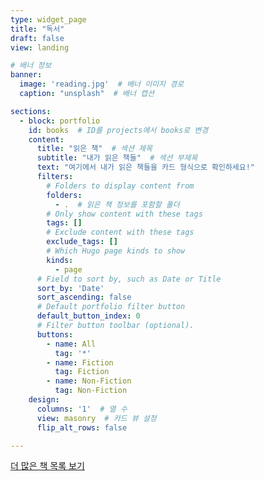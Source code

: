 ```yaml
---
type: widget_page
title: "독서"
draft: false
view: landing

# 배너 정보
banner:
  image: 'reading.jpg'  # 배너 이미지 경로
  caption: "unsplash"  # 배너 캡션

sections:
  - block: portfolio
    id: books  # ID를 projects에서 books로 변경
    content:
      title: "읽은 책"  # 섹션 제목
      subtitle: "내가 읽은 책들"  # 섹션 부제목
      text: "여기에서 내가 읽은 책들을 카드 형식으로 확인하세요!"
      filters:
        # Folders to display content from
        folders:
          - .  # 읽은 책 정보를 포함할 폴더
        # Only show content with these tags
        tags: []
        # Exclude content with these tags
        exclude_tags: []
        # Which Hugo page kinds to show
        kinds:
          - page
      # Field to sort by, such as Date or Title
      sort_by: 'Date'
      sort_ascending: false
      # Default portfolio filter button
      default_button_index: 0
      # Filter button toolbar (optional).
      buttons:
        - name: All
          tag: '*'
        - name: Fiction
          tag: Fiction
        - name: Non-Fiction
          tag: Non-Fiction
    design:
      columns: '1'  # 열 수
      view: masonry  # 카드 뷰 설정
      flip_alt_rows: false

---
```


[더 많은 책 목록 보기](https://bead-hornet-56a.notion.site/My-book-List-a4f24f3ec3794b76827d5f0b02cc4427?pvs=4) <!-- 링크 추가 -->
